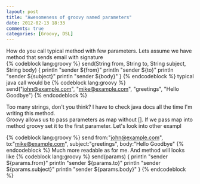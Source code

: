 ```yaml
---
layout: post
title: "Awesomeness of groovy named parameters"
date: 2012-02-13 18:33
comments: true
categories: [Groovy, DSL]
---
```


How do you call typical method with few parameters. Lets assume we have method that sends email with signature<br />
{% codeblock lang:groovy %}
send(String from, String to, String subject, String body) {
  println "sender ${from}"
  println "sender ${to}"
  println "sender ${subject}"
  println "sender ${body}"
}
{% endcodeblock %}
typical java call would be
{% codeblock lang:groovy %}
send("john@example.com", "mike@example.com", "greetings", "Hello Goodbye")
{% endcodeblock %}

Too many strings, don't you think? I have to check java docs all the time I'm writing this method.<br />
Groovy allows us to pass parameters as map without []. If we pass map into method groovy set it to the first parameter. Let's look into other exampl

{% codeblock lang:groovy %}
send from:"john@example.com",
     to:"mike@example.com",
     subject:"greetings",
     body:"Hello Goodbye"
{% endcodeblock %}
Much more readable as for me. And method will looks like
{% codeblock lang:groovy %}
send(params) {
  println "sender ${params.from}"
  println "sender ${params.to}"
  println "sender ${params.subject}"
  println "sender ${params.body}"
}
{% endcodeblock %}

